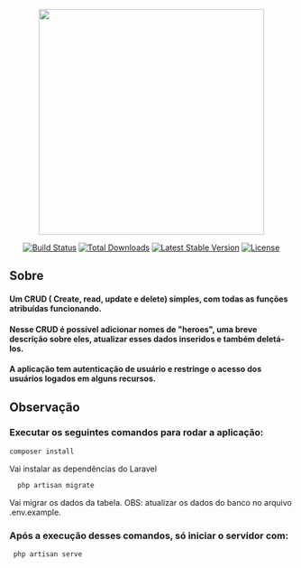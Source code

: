 <p align="center"><a href="https://laravel.com" target="_blank"><img src="https://raw.githubusercontent.com/laravel/art/master/logo-lockup/5%20SVG/2%20CMYK/1%20Full%20Color/laravel-logolockup-cmyk-red.svg" width="400"></a></p>

<p align="center">
<a href="https://travis-ci.org/laravel/framework"><img src="https://travis-ci.org/laravel/framework.svg" alt="Build Status"></a>
<a href="https://packagist.org/packages/laravel/framework"><img src="https://poser.pugx.org/laravel/framework/d/total.svg" alt="Total Downloads"></a>
<a href="https://packagist.org/packages/laravel/framework"><img src="https://poser.pugx.org/laravel/framework/v/stable.svg" alt="Latest Stable Version"></a>
<a href="https://packagist.org/packages/laravel/framework"><img src="https://poser.pugx.org/laravel/framework/license.svg" alt="License"></a>
</p>

## Sobre

#### Um CRUD ( Create, read, update e delete) simples, com todas as funções atribuídas funcionando.

#### Nesse CRUD é possível adicionar nomes de "heroes", uma breve descrição sobre eles, atualizar esses dados inseridos e também deletá-los.

#### A aplicação tem autenticação de usuário e restringe o acesso dos usuários logados em alguns recursos.


## Observação 

### Executar os seguintes comandos para rodar a aplicação:
 
```sh
composer install 
``` 
Vai instalar as dependências do Laravel

```sh
  php artisan migrate 
```
Vai migrar os dados da tabela. OBS: atualizar os dados do banco no arquivo .env.example.

### Após a execução desses comandos, só iniciar o servidor com:

```sh
 php artisan serve
```







